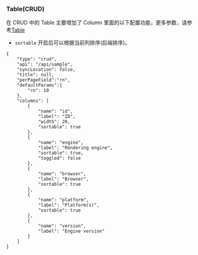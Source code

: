 ### Table(CRUD)

在 CRUD 中的 Table 主要增加了 Column 里面的以下配置功能，更多参数，请参考[Table](./Table.md)

-   `sortable` 开启后可以根据当前列排序(后端排序)。

```schema:height="800" scope="body"
{
    "type": "crud",
    "api": "/api/sample",
    "syncLocation": false,
    "title": null,
    "perPageField":"rn",
    "defaultParams":{
        "rn": 10
    },
    "columns": [
        {
            "name": "id",
            "label": "ID",
            "width": 20,
            "sortable": true
        },
        {
            "name": "engine",
            "label": "Rendering engine",
            "sortable": true,
            "toggled": false
        },
        {
            "name": "browser",
            "label": "Browser",
            "sortable": true
        },
        {
            "name": "platform",
            "label": "Platform(s)",
            "sortable": true
        },
        {
            "name": "version",
            "label": "Engine version"
        }
    ]
}
```
